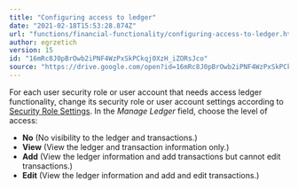 ```yaml
---
title: "Configuring access to ledger"
date: "2021-02-18T15:53:28.874Z"
url: "functions/financial-functionality/configuring-access-to-ledger.html"
author: egrzetich
version: 15
id: "16mRc8J0pBrOwb2iPNF4WzPxSkPCkqj0XzH_iZORsJco"
source: "https://drive.google.com/open?id=16mRc8J0pBrOwb2iPNF4WzPxSkPCkqj0XzH_iZORsJco"
---
```

For each user security role or user account that needs access ledger functionality, change its security role or user account settings according to [Security Role Settings](../system-administration/security/security-role-settings.html). In the *Manage Ledger* field, choose the level of access:

* <strong>No</strong> (No visibility to the ledger and transactions.)
* <strong>View</strong> (View the ledger and transaction information only.)
* <strong>Add</strong> (View the ledger information and add transactions but cannot edit transactions.)
* <strong>Edit</strong> (View the ledger information and add and edit transactions.)
